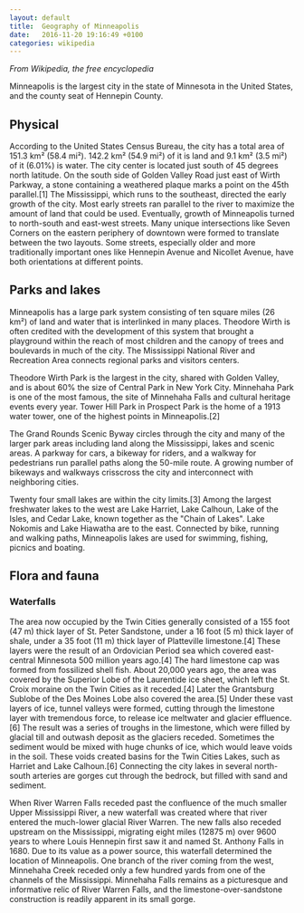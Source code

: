```yaml
---
layout: default
title:  Geography of Minneapolis
date:   2016-11-20 19:16:49 +0100
categories: wikipedia
---
```


_From Wikipedia, the free encyclopedia_

Minneapolis is the largest city in the state of Minnesota in the United States, and the county seat of Hennepin County.

## Physical
According to the United States Census Bureau, the city has a total area of 151.3 km² (58.4 mi²). 142.2 km² (54.9 mi²) of it is land and 9.1 km² (3.5 mi²) of it (6.01%) is water. The city center is located just south of 45 degrees north latitude. On the south side of Golden Valley Road just east of Wirth Parkway, a stone containing a weathered plaque marks a point on the 45th parallel.[1] The Mississippi, which runs to the southeast, directed the early growth of the city. Most early streets ran parallel to the river to maximize the amount of land that could be used. Eventually, growth of Minneapolis turned to north-south and east-west streets. Many unique intersections like Seven Corners on the eastern periphery of downtown were formed to translate between the two layouts. Some streets, especially older and more traditionally important ones like Hennepin Avenue and Nicollet Avenue, have both orientations at different points.

## Parks and lakes
Minneapolis has a large park system consisting of ten square miles (26 km²) of land and water that is interlinked in many places. Theodore Wirth is often credited with the development of this system that brought a playground within the reach of most children and the canopy of trees and boulevards in much of the city. The Mississippi National River and Recreation Area connects regional parks and visitors centers.

Theodore Wirth Park is the largest in the city, shared with Golden Valley, and is about 60% the size of Central Park in New York City. Minnehaha Park is one of the most famous, the site of Minnehaha Falls and cultural heritage events every year. Tower Hill Park in Prospect Park is the home of a 1913 water tower, one of the highest points in Minneapolis.[2]

The Grand Rounds Scenic Byway circles through the city and many of the larger park areas including land along the Mississippi, lakes and scenic areas. A parkway for cars, a bikeway for riders, and a walkway for pedestrians run parallel paths along the 50-mile route. A growing number of bikeways and walkways crisscross the city and interconnect with neighboring cities.

Twenty four small lakes are within the city limits.[3] Among the largest freshwater lakes to the west are Lake Harriet, Lake Calhoun, Lake of the Isles, and Cedar Lake, known together as the "Chain of Lakes". Lake Nokomis and Lake Hiawatha are to the east. Connected by bike, running and walking paths, Minneapolis lakes are used for swimming, fishing, picnics and boating.

## Flora and fauna

### Waterfalls
The area now occupied by the Twin Cities generally consisted of a 155 foot (47 m) thick layer of St. Peter Sandstone, under a 16 foot (5 m) thick layer of shale, under a 35 foot (11 m) thick layer of Platteville limestone.[4] These layers were the result of an Ordovician Period sea which covered east-central Minnesota 500 million years ago.[4] The hard limestone cap was formed from fossilized shell fish. About 20,000 years ago, the area was covered by the Superior Lobe of the Laurentide ice sheet, which left the St. Croix moraine on the Twin Cities as it receded.[4] Later the Grantsburg Sublobe of the Des Moines Lobe also covered the area.[5] Under these vast layers of ice, tunnel valleys were formed, cutting through the limestone layer with tremendous force, to release ice meltwater and glacier effluence.[6] The result was a series of troughs in the limestone, which were filled by glacial till and outwash deposit as the glaciers receded. Sometimes the sediment would be mixed with huge chunks of ice, which would leave voids in the soil. These voids created basins for the Twin Cities Lakes, such as Harriet and Lake Calhoun.[6] Connecting the city lakes in several north-south arteries are gorges cut through the bedrock, but filled with sand and sediment.

When River Warren Falls receded past the confluence of the much smaller Upper Mississippi River, a new waterfall was created where that river entered the much-lower glacial River Warren. The new falls also receded upstream on the Mississippi, migrating eight miles (12875 m) over 9600 years to where Louis Hennepin first saw it and named St. Anthony Falls in 1680. Due to its value as a power source, this waterfall determined the location of Minneapolis. One branch of the river coming from the west, Minnehaha Creek receded only a few hundred yards from one of the channels of the Mississippi. Minnehaha Falls remains as a picturesque and informative relic of River Warren Falls, and the limestone-over-sandstone construction is readily apparent in its small gorge.